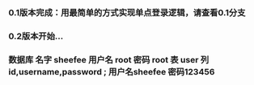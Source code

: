 ### 0.1版本完成：用最简单的方式实现单点登录逻辑，请查看0.1分支
### 0.2版本开始...
### 数据库 名字 sheefee 用户名 root 密码 root 表 user 列 id,username,password ; 用户名sheefee 密码123456